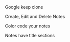 
Google keep clone

Create, Edit and Delete Notes

Color code your notes

Notes have title sections


